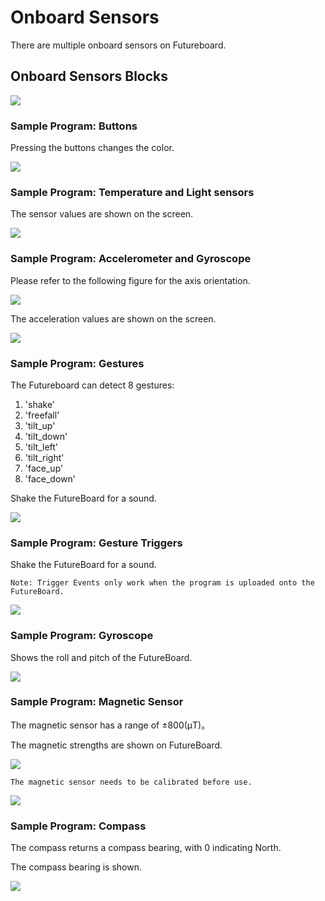 # Onboard Sensors

There are multiple onboard sensors on Futureboard.

## Onboard Sensors Blocks

![](../images/sensors_en.png)

### Sample Program: Buttons

Pressing the buttons changes the color.

![](../images/sensors_code1en.png)

### Sample Program: Temperature and Light sensors

The sensor values are shown on the screen.

![](../images/sensors_code2en.png)

### Sample Program: Accelerometer and Gyroscope

Please refer to the following figure for the axis orientation.

![](../images/gyro.png)

The acceleration values are shown on the screen.

![](../images/sensors_code3en.png)

### Sample Program: Gestures

The Futureboard can detect 8 gestures:

1. 'shake' 
2. 'freefall'
3. 'tilt_up'
4. 'tilt_down'
5. 'tilt_left'
6. 'tilt_right'
7. 'face_up'
8. 'face_down'

Shake the FutureBoard for a sound.

![](../images/sensors_code4en.png)

### Sample Program: Gesture Triggers

Shake the FutureBoard for a sound.

    Note: Trigger Events only work when the program is uploaded onto the FutureBoard.

![](../images/sensors_code5en.png)

### Sample Program: Gyroscope

Shows the roll and pitch of the FutureBoard.

![](../images/sensors_code6en.png)

### Sample Program: Magnetic Sensor

The magnetic sensor has a range of ±800(μT)。

The magnetic strengths are shown on FutureBoard.

![](../images/sensors_code7en.png)

    The magnetic sensor needs to be calibrated before use.

![](../images/calibrate.jpg)

### Sample Program: Compass

The compass returns a compass bearing, with 0 indicating North.

The compass bearing is shown.

![](../images/sensors_code8en.png)
